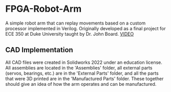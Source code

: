 # FPGA-Robot-Arm
A simple robot arm that can replay movements based on a custom processor implemented in Verilog. Originally developed as a final project for ECE 350 at Duke University taught by Dr. John Board. [VIDEO]([https://drive.google.com/file/d/1Q-UmbdNB6UNFUb3LTS1fIPVzV7RNHBnE/view?usp=sharing])

## CAD Implementation
All CAD files were created in Solidworks 2022 under an education license. All assemblies are located in the 'Assemblies' folder, all external parts (servos, bearings, etc.) are in the 'External Parts' folder, and all the parts that were 3D printed are in the 'Manufactured Parts' folder. These together should give an idea of how the arm operates and can be manufactured.
